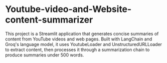 # Youtube-video-and-Website-content-summarizer
This project is a Streamlit application that generates concise summaries of content from YouTube videos and web pages. Built with LangChain and Groq's language model, it uses YoutubeLoader and UnstructuredURLLoader to extract content, then processes it through a summarization chain to produce summaries under 500 words.
